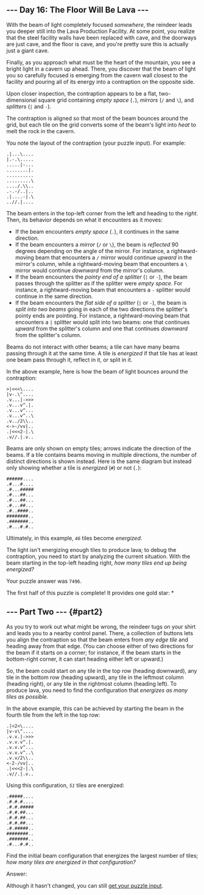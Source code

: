 ## \-\-- Day 16: The Floor Will Be Lava \-\--

With the beam of light completely focused *somewhere*, the reindeer
leads you deeper still into the Lava Production Facility. At some point,
you realize that the steel facility walls have been replaced with cave,
and the doorways are just cave, and the floor is cave, and you\'re
pretty sure this is actually just a giant cave.

Finally, as you approach what must be the heart of the mountain, you see
a bright light in a cavern up ahead. There, you discover that the
beam of light you so
carefully focused is emerging from the cavern wall closest to the
facility and pouring all of its energy into a contraption on the
opposite side.

Upon closer inspection, the contraption appears to be a flat,
two-dimensional square grid containing *empty space* (`.`), *mirrors*
(`/` and `\`), and *splitters* (`|` and `-`).

The contraption is aligned so that most of the beam bounces around the
grid, but each tile on the grid converts some of the beam\'s light into
*heat* to melt the rock in the cavern.

You note the layout of the contraption (your puzzle input). For example:

    .|...\....
    |.-.\.....
    .....|-...
    ........|.
    ..........
    .........\
    ..../.\\..
    .-.-/..|..
    .|....-|.\
    ..//.|....

The beam enters in the top-left corner from the left and heading to the
*right*. Then, its behavior depends on what it encounters as it moves:

-   If the beam encounters *empty space* (`.`), it continues in the same
    direction.
-   If the beam encounters a *mirror* (`/` or `\`), the beam is
    *reflected* 90 degrees depending on the angle of the mirror. For
    instance, a rightward-moving beam that encounters a `/` mirror would
    continue *upward* in the mirror\'s column, while a rightward-moving
    beam that encounters a `\` mirror would continue *downward* from the
    mirror\'s column.
-   If the beam encounters the *pointy end of a splitter* (`|` or `-`),
    the beam passes through the splitter as if the splitter were *empty
    space*. For instance, a rightward-moving beam that encounters a `-`
    splitter would continue in the same direction.
-   If the beam encounters the *flat side of a splitter* (`|` or `-`),
    the beam is *split into two beams* going in each of the two
    directions the splitter\'s pointy ends are pointing. For instance, a
    rightward-moving beam that encounters a `|` splitter would split
    into two beams: one that continues *upward* from the splitter\'s
    column and one that continues *downward* from the splitter\'s
    column.

Beams do not interact with other beams; a tile can have many beams
passing through it at the same time. A tile is *energized* if that tile
has at least one beam pass through it, reflect in it, or split in it.

In the above example, here is how the beam of light bounces around the
contraption:

    >|<<<\....
    |v-.\^....
    .v...|->>>
    .v...v^.|.
    .v...v^...
    .v...v^..\
    .v../2\\..
    <->-/vv|..
    .|<<<2-|.\
    .v//.|.v..

Beams are only shown on empty tiles; arrows indicate the direction of
the beams. If a tile contains beams moving in multiple directions, the
number of distinct directions is shown instead. Here is the same diagram
but instead only showing whether a tile is *energized* (`#`) or not
(`.`):

    ######....
    .#...#....
    .#...#####
    .#...##...
    .#...##...
    .#...##...
    .#..####..
    ########..
    .#######..
    .#...#.#..

Ultimately, in this example, *`46`* tiles become *energized*.

The light isn\'t energizing enough tiles to produce lava; to debug the
contraption, you need to start by analyzing the current situation. With
the beam starting in the top-left heading right, *how many tiles end up
being energized?*

Your puzzle answer was `7496`.

The first half of this puzzle is complete! It provides one gold star: \*

## \-\-- Part Two \-\-- {#part2}

As you try to work out what might be wrong, the reindeer tugs on your
shirt and leads you to a nearby control panel. There, a collection of
buttons lets you align the contraption so that the beam enters from *any
edge tile* and heading away from that edge. (You can choose either of
two directions for the beam if it starts on a corner; for instance, if
the beam starts in the bottom-right corner, it can start heading either
left or upward.)

So, the beam could start on any tile in the top row (heading downward),
any tile in the bottom row (heading upward), any tile in the leftmost
column (heading right), or any tile in the rightmost column (heading
left). To produce lava, you need to find the configuration that
*energizes as many tiles as possible*.

In the above example, this can be achieved by starting the beam in the
fourth tile from the left in the top row:

    .|<2<\....
    |v-v\^....
    .v.v.|->>>
    .v.v.v^.|.
    .v.v.v^...
    .v.v.v^..\
    .v.v/2\\..
    <-2-/vv|..
    .|<<<2-|.\
    .v//.|.v..

Using this configuration, *`51`* tiles are energized:

    .#####....
    .#.#.#....
    .#.#.#####
    .#.#.##...
    .#.#.##...
    .#.#.##...
    .#.#####..
    ########..
    .#######..
    .#...#.#..

Find the initial beam configuration that energizes the largest number of
tiles; *how many tiles are energized in that configuration?*

Answer:

Although it hasn\'t changed, you can still [get your puzzle
input](16/input).
